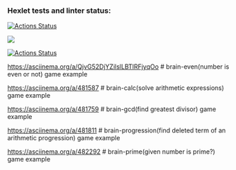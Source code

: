 ### Hexlet tests and linter status:
[![Actions Status](https://github.com/NNbaur/python-project-lvl1/workflows/hexlet-check/badge.svg)](https://github.com/NNbaur/python-project-lvl1/actions)

<a href="https://codeclimate.com/github/NNbaur/python-project-lvl1/maintainability"><img src="https://api.codeclimate.com/v1/badges/c7330e14d7bd62ba36ca/maintainability" /></a>

[![Actions Status](https://github.com/NNbaur/python-project-lvl1/actions/workflows/some_actions.yml/badge.svg)](https://github.com/NNbaur/python-project-lvl1/actions)

https://asciinema.org/a/QjvG52DjYZilslLBTlRFjyqOo # brain-even(number is even or not) game example

https://asciinema.org/a/481587 # brain-calc(solve arithmetic expressions) game example

https://asciinema.org/a/481759 # brain-gcd(find greatest divisor) game example

https://asciinema.org/a/481811 # brain-progression(find deleted term of an arithmetic progression) game example

https://asciinema.org/a/482292 # brain-prime(given number is prime?) game example
